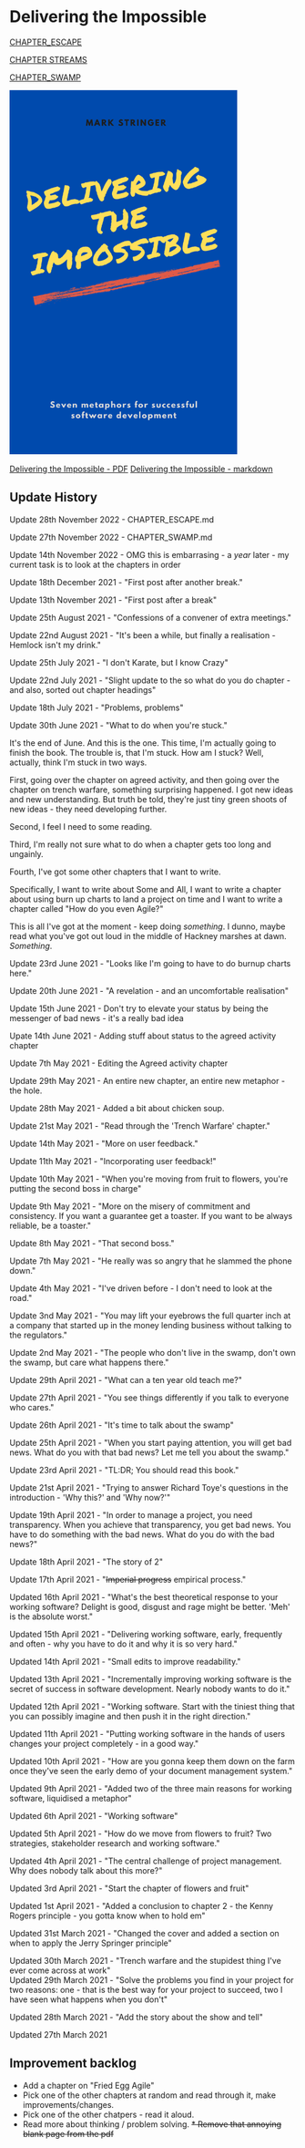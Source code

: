 # Delivering the Impossible

[CHAPTER_ESCAPE](CHAPTER_ESCAPE.md)

[CHAPTER STREAMS](CHAPTER_STREAMS.md)

[CHAPTER_SWAMP](CHAPTER_SWAMP.md)

<img src="cover.png" alt="HTML5 Icon" width="400">
<br>

[Delivering the Impossible - PDF](dti.pdf)
[Delivering the Impossible - markdown](dti.md)

## Update History
Update 28th November 2022 - CHAPTER_ESCAPE.md

Update 27th November 2022 - CHAPTER_SWAMP.md

Update 14th November 2022 - OMG this is embarrasing - a *year* later - my current task is to look at the chapters in order 

Update 18th December 2021 - "First post after another break."

Update 13th November 2021 - "First post after a break"

Update 25th August 2021 - "Confessions of a convener of extra meetings."

Update 22nd August 2021 - "It's been a while, but finally a realisation - Hemlock isn't my drink."

Update 25th July 2021 - "I don't Karate, but I know Crazy"

Update 22nd July 2021 - "Slight update to the so what do you do chapter - and also, sorted out chapter headings"

Update 18th July 2021 - "Problems, problems"

Update 30th June 2021 - "What to do when you're stuck."

It's the end of June. And this is the one. This time, I'm actually going to finish the book. The trouble is, that I'm stuck. How am I stuck? Well, actually, think I'm stuck in two ways.

First, going over the chapter on agreed activity, and then going over the chapter on trench warfare, something surprising happened. I got new ideas and new understanding. But truth be told, they're just tiny green shoots of new ideas - they need developing further.

Second, I feel I need to some reading.

Third, I'm really not sure what to do when a chapter gets too long and ungainly.

Fourth, I've got some other chapters that I want to write. 

Specifically, I want to write about Some and All, I want to write a chapter about using burn up charts to land a project on time and I want to write a chapter called "How do you even Agile?"

This is all I've got at the moment - keep doing *something*. I dunno, maybe read what you've got out loud in the middle of Hackney marshes at dawn. *Something*.



Update 23rd June 2021 - "Looks like I'm going to have to do burnup charts here."

Update 20th June 2021 - "A revelation  - and an uncomfortable realisation"

Update 15th June 2021 - Don't try to elevate your status by being the messenger of bad news - it's a really bad idea

Upate 14th June 2021 - Adding stuff about status to the agreed activity chapter

Update 7th May 2021 - Editing the Agreed activity chapter

Update 29th May 2021 - An entire new chapter, an entire new metaphor - the hole.

Update 28th May 2021 - Added a bit about chicken soup.

Update 21st May 2021 - "Read through the 'Trench Warfare' chapter."

Update 14th May 2021 - "More on user feedback."

Update 11th May 2021 - "Incorporating user feedback!"

Update 10th May 2021 - "When you're moving from fruit to flowers, you're putting the second boss in charge"

Update 9th May 2021 - "More on the misery of commitment and consistency. If you want a guarantee get a toaster. If you want to be always reliable, be a toaster."

Update 8th May 2021 - "That second boss."

Update 7th May 2021 - "He really was so angry that he slammed the phone down."

Update 4th May 2021 - "I've driven before - I don't need to look at the road."

Update 3nd May 2021 - "You may lift your eyebrows the full quarter inch at a company that started up in the money lending business without talking to the regulators."

Update 2nd May 2021 - "The people who don't live in the swamp, don't own the swamp, but care what happens there."

Update 29th April 2021 - "What can a ten year old teach me?"

Update 27th April 2021 - "You see things differently if you talk to everyone who cares."

Update 26th April 2021 - "It's time to talk about the swamp"

Update 25th April 2021 - "When you start paying attention, you will get bad news. What do you with that bad news? Let me tell you about the swamp."

Update 23rd April 2021 - "TL:DR; You should read this book."

Update 21st April 2021 - "Trying to answer Richard Toye's questions in the introduction - 'Why this?' and 'Why now?'"

Update 19th April 2021 - "In order to manage a project, you need transparency. When you achieve that transparency, you get bad news. You have to do something with the bad news. What do you do with the bad news?"

Update 18th April 2021 - "The story of 2"

Update 17th April 2021 - "~~Imperial progress~~ empirical process."

Updated 16th April 2021 - "What's the best theoretical response to your working software? Delight is good, disgust and rage might be better. 'Meh' is the absolute worst."

Updated 15th April 2021 - "Delivering working software, early, frequently and often - why you have to do it and why it is so very hard."

Updated 14th April 2021 - "Small edits to improve readability."

Updated 13th April 2021 - "Incrementally improving working software is the secret of success in software development. Nearly nobody wants to do it."

Updated 12th April 2021 - "Working software. Start with the tiniest thing that you can possibly imagine and then push it in the right direction."

Updated 11th April 2021 - "Putting working software in the hands of users changes your project completely - in a good way."

Updated 10th April 2021 - "How are you gonna keep them down on the farm once they've seen the early demo of your document management system."

Updated 9th April 2021 - "Added two of the three main reasons for working software, liquidised a metaphor"

Updated 6th April 2021 - "Working software"

Updated 5th April 2021 - "How do we move from flowers to fruit? Two strategies, stakeholder research and working software."

Updated 4th April 2021 - "The central challenge of project management. Why does nobody talk about this more?"

Updated 3rd April 2021 - "Start the chapter of flowers and fruit"

Updated 1st April 2021 - "Added a conclusion to chapter 2 - the Kenny Rogers principle - you gotta know when to hold em"

Updated 31st March 2021 - "Changed the cover and added a section on when to apply the Jerry Springer principle"

Updated 30th March 2021 - "Trench warfare and the stupidest thing I've ever come across at work"
<br/>
Updated 29th March 2021 - "Solve the problems you find in your project for two reasons: one - that is the best way for your project to succeed, two I have seen what happens when you don't"

Updated 28th March 2021 - "Add the story about the show and tell"

Updated 27th March 2021

## Improvement backlog
* Add a chapter on "Fried Egg Agile"
* Pick one of the other chapters at random and read through it, make improvements/changes.
* Pick one of the other chatpers - read it aloud.
* Read more about thinking / problem solving.
<s>* Remove that annoying blank page from the pdf</s>
